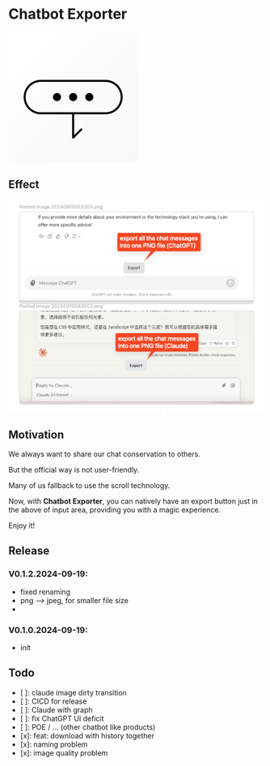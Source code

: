 # Chatbot Exporter

![logo.svg](assets/logo.svg)

## Effect

![img.png](docs/img.png)

## Motivation

We always want to share our chat conservation to others.

But the official way is not user-friendly.

Many of us fallback to use the scroll technology.

Now, with **Chatbot Exporter**, you can natively have an export button just in the above of input area, 
providing you with a magic experience.

Enjoy it!

## Release

### V0.1.2.2024-09-19:
- fixed renaming
- png --> jpeg, for smaller file size
- 
### V0.1.0.2024-09-19:
- init

## Todo

- [ ]: claude image dirty transition
- [ ]: CICD for release
- [ ]: Claude with graph
- [ ]: fix ChatGPT UI deficit
- [ ]: POE / ... (other chatbot like products)
- [x]: feat: download with history together
- [x]: naming problem
- [x]: image quality problem
